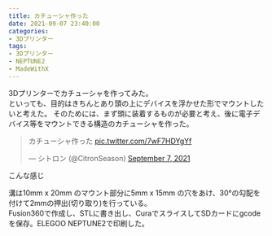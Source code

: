 ```yaml
---
title: カチューシャ作った
date: 2021-09-07 23:40:00
categories:
- 3Dプリンター
tags: 
- 3Dプリンター 
- NEPTUNE2
- MadeWithX 
---
```


3Dプリンターでカチューシャを作ってみた。  
といっても、目的はきちんとあり頭の上にデバイスを浮かせた形でマウントしたいと考えた。
そのためには、まず頭に装着するものが必要と考え、後に電子デバイス等をマウントできる構造のカチューシャを作った。  

<!-- more -->

<blockquote class="twitter-tweet"><p lang="ja" dir="ltr">カチューシャ作った <a href="https://t.co/7wF7HDYgYf">pic.twitter.com/7wF7HDYgYf</a></p>&mdash; シトロン (@CitronSeason) <a href="https://twitter.com/CitronSeason/status/1435247629747720200?ref_src=twsrc%5Etfw">September 7, 2021</a></blockquote> <script async src="https://platform.twitter.com/widgets.js" charset="utf-8"></script>


こんな感じ  

溝は10mm x 20mm のマウント部分に5mm x 15mm の穴をあけ、30°の勾配を付けて2mmの押出(切り取り)を行っている。  
Fusion360で作成し、STLに書き出し、CuraでスライスしてSDカードにgcodeを保存。ELEGOO NEPTUNE2で印刷した。

